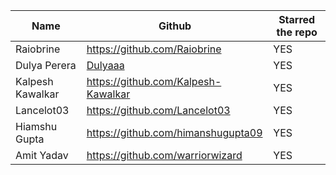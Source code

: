| Name| Github| Starred the repo|
| --- | ----------- |---------|
| Raiobrine             | https://github.com/Raiobrine                                  | YES |
| Dulya Perera | [Dulyaaa](https://github.com/Dulyaaa) | YES |
| Kalpesh Kawalkar| https://github.com/Kalpesh-Kawalkar | YES |
| Lancelot03| https://github.com/Lancelot03 | YES |
| Hiamshu Gupta| https://github.com/himanshugupta09 | YES |
| Amit Yadav| https://github.com/warriorwizard | YES |
